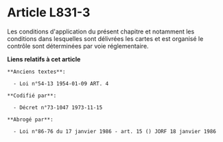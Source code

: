 # Article L831-3

Les conditions d'application du présent chapitre et notamment les conditions dans lesquelles sont délivrées les cartes et est
organisé le contrôle sont déterminées par voie réglementaire.

**Liens relatifs à cet article**

	**Anciens textes**:

	  - Loi n°54-13 1954-01-09 ART. 4

	**Codifié par**:

	  - Décret n°73-1047 1973-11-15

	**Abrogé par**:

	  - Loi n°86-76 du 17 janvier 1986 - art. 15 () JORF 18 janvier 1986
